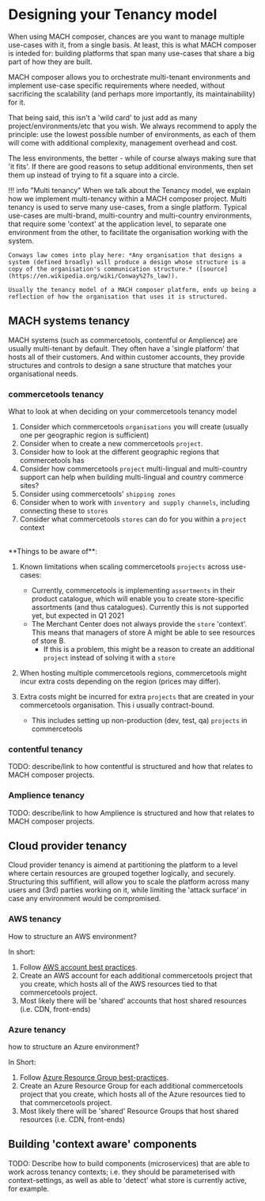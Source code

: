 # Designing your Tenancy model

When using MACH composer, chances are you want to manage multiple use-cases with it, from a single basis. At least, this is what MACH composer is inteded for: building platforms that span many use-cases that share a big part of how they are built. 

MACH composer allows you to orchestrate multi-tenant environments and implement use-case specific requirements where needed, without sacrificing the scalability (and perhaps more importantly, its maintainability) for it.

That being said, this isn't a 'wild card' to just add as many project/environments/etc that you wish. We always recommend to apply the principle: use the lowest possible number of environments, as each of them will come with additional complexity, management overhead and cost. 

The less environments, the better - while of course always making sure that 'it fits'. If there are good reasons to setup additional environments, then set them up instead of trying to fit a square into a circle.

!!! info "Multi tenancy"
    When we talk about the Tenancy model, we explain how we implement multi-tenancy within a MACH composer project. Multi tenancy is used to serve many use-cases, from a single platform. Typical use-cases are multi-brand, multi-country and multi-country environments, that require some 'context' at the application level, to separate one environment from the other, to facilitate the organisation working with the system.

    Conways law comes into play here: *Any organisation that designs a system (defined broadly) will produce a design whose structure is a copy of the organisation's communication structure.* ([source](https://en.wikipedia.org/wiki/Conway%27s_law)).

    Usually the tenancy model of a MACH composer platform, ends up being a reflection of how the organisation that uses it is structured.


## MACH systems tenancy

MACH systems (such as commercetools, contentful or Amplience) are usually multi-tenant by default. They often have a 'single platform' that hosts all of their customers. And within customer accounts, they provide structures and controls to design a sane structure that matches your organisational needs.


### commercetools tenancy

What to look at when deciding on your commercetools tenancy model

1. Consider which commercetools `organisations` you will create (usually one per geographic region is sufficient)
1. Consider when to create a new commercetools `project`.
1. Consider how to look at the different geographic regions that commercetools has
1. Consider how commercetools `project` multi-lingual and multi-country support can help when building multi-lingual and country commerce sites?
1. Consider using commercetools' `shipping zones`
1. Consider when to work with `inventory and supply channels`, including connecting these to `stores`
1. Consider what commercetools `stores` can do for you within a `project` context

<br/>
**Things to be aware of**:

1. Known limitations when scaling commercetools `projects` across use-cases:
    - Currently, commercetools is implementing `assortments` in their product catalogue, which will enable you to create store-specific assortments (and thus catalogues). Currently this is not supported yet, but expected in Q1 2021
    - The Merchant Center does not always provide the `store` 'context'. This means that managers of store A might be able to see resources of store B.
        - If this is a problem, this might be a reason to create an additional `project` instead of solving it with a `store`

1. When hosting multiple commercetools regions, commercetools might incur extra costs depending on the region (prices may differ).
1. Extra costs might be incurred for extra `projects` that are created in your commercetools organisation. This i usually contract-bound.
    - This includes setting up non-production (dev, test, qa) `projects` in commercetools


### contentful tenancy

TODO: describe/link to how contentful is structured and how that relates to MACH composer projects.

### Amplience tenancy

TODO: describe/link to how Amplience is structured and how that relates to MACH composer projects.


## Cloud provider tenancy

Cloud provider tenancy is aimend at partitioning the platform to a level where certain resources are grouped together logically, and securely. Structuring this suffifient, will allow you to scale the platform across many users and (3rd) parties working on it, while limiting the 'attack surface' in case any environment would be compromised.


### AWS tenancy

How to structure an AWS environment?

In short:

1. Follow [AWS account best practices](https://aws.amazon.com/organizations/getting-started/best-practices/).
1. Create an AWS account for each additional commercetools project that you create, which hosts all of the AWS resources tied to that commercetools project.
1. Most likely there will be 'shared' accounts that host shared resources (i.e. CDN, front-ends)


### Azure tenancy

how to structure an Azure environment?

In Short:
1. Follow [Azure Resource Group best-practices](https://docs.microsoft.com/en-us/azure/cloud-adoption-framework/ready/azure-setup-guide/organize-resources?tabs=AzureManagementGroupsAndHierarchy).
1. Create an Azure Resource Group for each additional commercetools project that you create, which hosts all of the Azure resources tied to that commercetools project.
1. Most likely there will be 'shared' Resource Groups that host shared resources (i.e. CDN, front-ends)


## Building 'context aware' components

TODO: Describe how to build components (microservices) that are able to work across tenancy contexts; i.e. they should be parameterised with context-settings, as well as able to 'detect' what store is currently active, for example.
